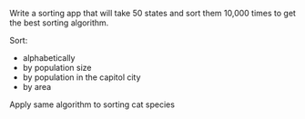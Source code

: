 Write a sorting app that will take 50 states and sort them 10,000 times to get the best sorting algorithm.  

Sort:  

- alphabetically 
- by population size
- by population in the capitol city
- by area

Apply same algorithm to sorting cat species 
